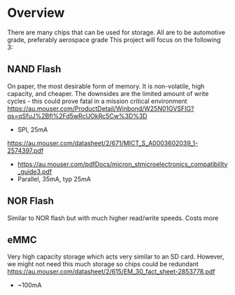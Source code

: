 # Overview

There are many chips that can be used for storage. All are to be automotive grade, preferably aerospace grade This project will focus on the following 3:

## NAND Flash

On paper, the most desirable form of memory. It is non-volatile, high capacity, and cheaper. The downsides are the limited amount of write cycles - this could prove fatal in a mission critical environment
https://au.mouser.com/ProductDetail/Winbond/W25N01GVSFIG?qs=qSfuJ%2Bfl%2Fd5wRcUOkRc5Cw%3D%3D
- SPI, 25mA

https://au.mouser.com/datasheet/2/671/MICT_S_A0003602039_1-2574397.pdf
- https://au.mouser.com/pdfDocs/micron_stmicroelectronics_compatibility_guide3.pdf
- Parallel, 35mA, typ 25mA

## NOR Flash

Similar to NOR flash but with much higher read/write speeds. Costs more

## eMMC

Very high capacity storage which acts very similar to an SD card. However, we might not need this much storage so chips could be redundant
https://au.mouser.com/datasheet/2/615/EM_30_fact_sheet-2853778.pdf
- ~100mA

